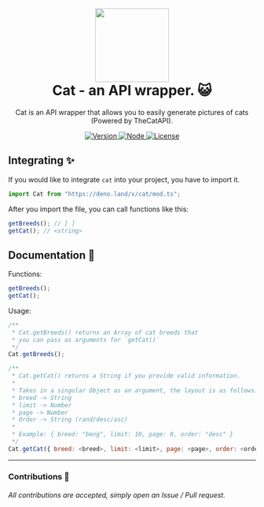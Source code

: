 <h1 align="center">
	<img src="https://upload.wikimedia.org/wikipedia/commons/8/84/Deno.svg" width="150px"><br>
    Cat - an API wrapper. 😺
</h1>
<p align="center">
	Cat is an API wrapper that allows you to easily generate pictures of cats (Powered by TheCatAPI).
</p>

<p align="center">
	<a href="https://deno.land" target="_blank">
    	<img src="https://img.shields.io/badge/Version-1.1.0-7DCDE3?style=for-the-badge" alt="Version">
     </a>
	<a href="https://deno.land" target="_blank">
    	<img src="https://img.shields.io/badge/Deno-1.10.0+-7DCDE3?style=for-the-badge" alt="Node">
     </a>
     <a href="https://github.com/connuh/cat/blob/master/LICENSE" target="_blank">
    	<img src="https://img.shields.io/badge/License-WTFPL-7DCDE3?style=for-the-badge" alt="License">
     </a>
</p>

## Integrating ✨

If you would like to integrate `cat` into your project, you have to import it.
```js
import Cat from "https://deno.land/x/cat/mod.ts";
```

After you import the file, you can call functions like this:
```js
getBreeds(); // [ ]
getCat(); // <string>
```

## Documentation 📖

Functions:
```js
getBreeds();
getCat();
```

Usage:
```js
/**
 * Cat.getBreeds() returns an Array of cat breeds that
 * you can pass as arguments for `getCat()`
 */
Cat.getBreeds();
```
```js
/**
 * Cat.getCat() returns a String if you provide valid information.
 *
 * Takes in a singular Object as an argument, the layout is as follows:
 * breed -> String
 * limit -> Number
 * page -> Number
 * Order -> String (rand/desc/asc)
 *
 * Example: { breed: "beng", limit: 10, page: 0, order: "desc" }
 */
Cat.getCat({ breed: <breed>, limit: <limit>, page: <page>, order: <order> });
```

---

### Contributions 🎉
###### All contributions are accepted, simply open an Issue / Pull request.